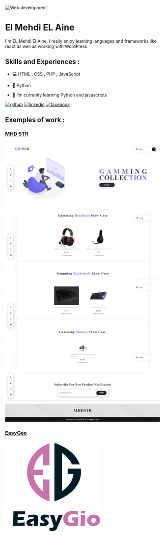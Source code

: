 ![Web development](https://media-exp1.licdn.com/dms/image/C4D16AQFO-JFOG59r6A/profile-displaybackgroundimage-shrink_200_800/0/1613945914149?e=1629331200&v=beta&t=spnxZKWPZ2Y-GDd64pkVAYtI7OdN7_ztIbgqpFYiKu0)
<br>
# El Mehdi EL Aine
I'm EL Mehdi El Aine, I really enjoy learning languages and frameworks like react as well as working with WordPress   

## Skills and Experiences : 
- 💻 HTML , CSS , PHP , JavaScript 
- 🤖 Python 

- 🌱 I’m currently learning Python and javascripts  


[<img src='https://cdn.jsdelivr.net/npm/simple-icons@3.0.1/icons/github.svg' alt='github' height='40'>](https://github.com/ainemehdi6/)  [<img src='https://cdn.jsdelivr.net/npm/simple-icons@3.0.1/icons/linkedin.svg' alt='linkedin' height='40'>](https://www.linkedin.com/in/elmehdielaine/)  [<img src='https://cdn.jsdelivr.net/npm/simple-icons@3.0.1/icons/facebook.svg' alt='facebook' height='40'>](https://www.facebook.com/mehdi.aine.36/)  

## Exemples of work :
### <a href="https://github.com/ainemehdi6/NEW-MHD-STR">MHD STR</a>
<img src="https://github.com/ainemehdi6/ainemehdi6/blob/main/Home1.PNG" />
<img src="https://github.com/ainemehdi6/ainemehdi6/blob/main/Home2.PNG"/>
<img src="https://github.com/ainemehdi6/ainemehdi6/blob/main/Home3.PNG" />
<img src="https://github.com/ainemehdi6/ainemehdi6/blob/main/Home4.png" />

### <a href="https://github.com/ainemehdi6/EasyGeo">EasyGeo</a>
<img src="https://github.com/ainemehdi6/ainemehdi6/blob/main/logox2.png" />
